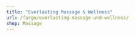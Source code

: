 ```yaml
---
title: "Everlasting Massage & Wellness"
url: /fargo/everlasting-massage-und-wellness/
shop: Massage
---
```

